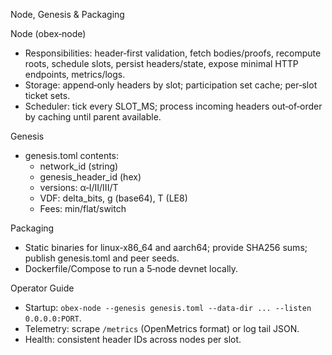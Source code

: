 Node, Genesis & Packaging

Node (obex‑node)
- Responsibilities: header‑first validation, fetch bodies/proofs, recompute roots, schedule slots, persist headers/state, expose minimal HTTP endpoints, metrics/logs.
- Storage: append‑only headers by slot; participation set cache; per‑slot ticket sets.
- Scheduler: tick every SLOT_MS; process incoming headers out‑of‑order by caching until parent available.

Genesis
- genesis.toml contents:
  - network_id (string)
  - genesis_header_id (hex)
  - versions: α‑I/II/III/T
  - VDF: delta_bits, g (base64), T (LE8)
  - Fees: min/flat/switch

Packaging
- Static binaries for linux‑x86_64 and aarch64; provide SHA256 sums; publish genesis.toml and peer seeds.
- Dockerfile/Compose to run a 5‑node devnet locally.

Operator Guide
- Startup: `obex-node --genesis genesis.toml --data-dir ... --listen 0.0.0.0:PORT`.
- Telemetry: scrape `/metrics` (OpenMetrics format) or log tail JSON.
- Health: consistent header IDs across nodes per slot.


